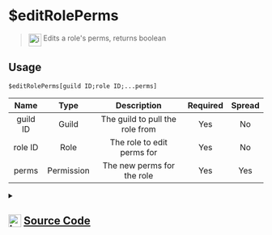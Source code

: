 # $editRolePerms
> <img align="top" src="https://upload.wikimedia.org/wikipedia/commons/thumb/e/e4/Infobox_info_icon.svg/160px-Infobox_info_icon.svg.png?20150409153300" alt="image" width="25" height="auto"> Edits a role's perms, returns boolean
## Usage
```
$editRolePerms[guild ID;role ID;...perms]
```
| Name | Type | Description | Required | Spread
| :---: | :---: | :---: | :---: | :---: |
guild ID | Guild | The guild to pull the role from | Yes | No
role ID | Role | The role to edit perms for | Yes | No
perms | Permission | The new perms for the role | Yes | Yes
<details>
<summary>
    
## <img align="top" src="https://cdn4.iconfinder.com/data/icons/iconsimple-logotypes/512/github-512.png" alt="image" width="25" height="auto">  [Source Code](https://github.com/tryforge/ForgeScript-V2/blob/main/src/native/editRolePerms.ts)
    
</summary>
    
```ts
import { noop } from "lodash"
import { ArgType, NativeFunction, Return } from "../structures"

export default new NativeFunction({
    name: "$editRolePerms",
    version: "1.0.7",
    description: "Edits a role's perms, returns boolean",
    unwrap: true,
    args: [
        {
            name: "guild ID",
            description: "The guild to pull the role from",
            rest: false,
            required: true,
            type: ArgType.Guild
        },
        {
            name: "role ID",
            pointer: 0,
            type: ArgType.Role,
            description: "The role to edit perms for",
            rest: false,
            required: true
        },
        {
            name: "perms",
            description: "The new perms for the role",
            rest: true,
            type: ArgType.Permission,
            required: true
        }
    ],
    brackets: true,
    async execute(ctx, [, role, perms ]) {
        return Return.success(
            !!(await role.setPermissions(perms).catch(noop))
        )
    },
})
```
    
</details>